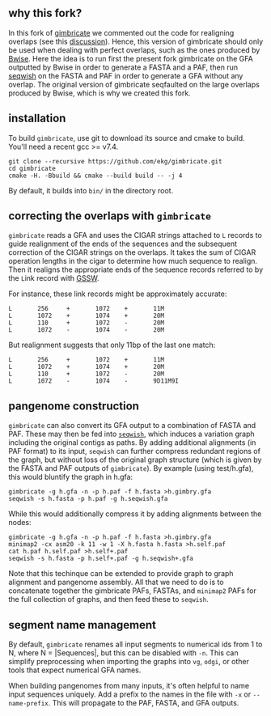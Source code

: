 ## why this fork?

In this fork of [gimbricate](https://github.com/ekg/gimbricate/) we commented out the code for realigning overlaps (see this [discussion](https://github.com/ekg/gimbricate/issues/2)). Hence, this version of gimbricate should only be used when dealing with perfect overlaps, such as the ones produced by [Bwise](https://github.com/Malfoy/BWISE). Here the idea is to run first the present fork gimbricate on the GFA outputted by Bwise in order to generate a FASTA and a PAF, then run [seqwish](https://github.com/ekg/seqwish) on the FASTA and PAF in order to generate a GFA without any overlap. The original version of gimbricate seqfaulted on the large overlaps produced by Bwise, which is why we created this fork.
## installation

To build `gimbricate`, use git to download its source and cmake to build.
You'll need a recent gcc >= v7.4.

```
git clone --recursive https://github.com/ekg/gimbricate.git
cd gimbricate
cmake -H. -Bbuild && cmake --build build -- -j 4
```

By default, it builds into `bin/` in the directory root.

## correcting the overlaps with `gimbricate`

`gimbricate` reads a GFA and uses the CIGAR strings attached to `L` records to guide realignment of the ends of the sequences and the subsequent correction of the CIGAR strings on the overlaps.
It takes the sum of CIGAR operation lengths in the cigar to determine how much sequence to realign.
Then it realigns the appropriate ends of the `S`equence records referred to by the `L`ink record with [GSSW](https://github.com/vgteam/gssw).

For instance, these link records might be approximately accurate:

```
L       256     +       1072    +       11M
L       1072    +       1074    +       20M
L       110     +       1072    -       20M
L       1072    -       1074    -       20M
```

But realignment suggests that only 11bp of the last one match:

```
L       256     +       1072    +       11M
L       1072    +       1074    +       20M
L       110     +       1072    -       20M
L       1072    -       1074    -       9D11M9I
```

## pangenome construction

`gimbricate` can also convert its GFA output to a combination of FASTA and PAF.
These may then be fed into [`seqwish`](https://github.com/ekg/seqwish), which induces a variation graph including the original contigs as paths.
By adding additional alignments (in PAF format) to its input, `seqwish` can further compress redundant regions of the graph, but without loss of the original graph structure (which is given by the FASTA and PAF outputs of `gimbricate`).
By example (using test/h.gfa), this would bluntify the graph in h.gfa:

```
gimbricate -g h.gfa -n -p h.paf -f h.fasta >h.gimbry.gfa
seqwish -s h.fasta -p h.paf -g h.seqwish.gfa
```

While this would additionally compress it by adding alignments between the nodes:

```
gimbricate -g h.gfa -n -p h.paf -f h.fasta >h.gimbry.gfa
minimap2 -cx asm20 -k 11 -w 1 -X h.fasta h.fasta >h.self.paf
cat h.paf h.self.paf >h.self+.paf
seqwish -s h.fasta -p h.self+.paf -g h.seqwish+.gfa
```

Note that this techinque can be extended to provide graph to graph alignment and pangenome assembly.
All that we need to do is to concatenate together the gimbricate PAFs, FASTAs, and `minimap2` PAFs for the full collection of graphs, and then feed these to `seqwish`.

## segment name management

By default, `gimbricate` renames all input segments to numerical ids from 1 to N, where N = |Sequences|, but this can be disabled with `-n`.
This can simplify preprocessing when importing the graphs into `vg`, `odgi`, or other tools that expect numerical GFA names.

When building pangenomes from many inputs, it's often helpful to name input sequences uniquely.
Add a prefix to the names in the file with `-x` or `--name-prefix`.
This will propagate to the PAF, FASTA, and GFA outputs.
